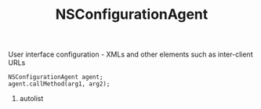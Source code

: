 ﻿---
uid: crmscript_ref_NSConfigurationAgent
title: NSConfigurationAgent
intellisense: Void.NSConfigurationAgent
keywords: NSConfigurationAgent
so.topic: reference
---

User interface configuration - XMLs and other elements such as inter-client URLs

```crmscript
NSConfigurationAgent agent;
agent.callMethod(arg1, arg2);
```

1. autolist

